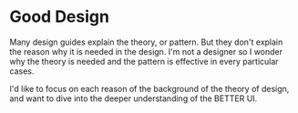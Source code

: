 Good Design
=======

Many design guides explain the theory, or pattern. But they don't explain the reason why it is needed in the design. 
I'm not a designer so I wonder why the theory is needed and the pattern is effective in every particular cases.

I'd like to focus on each reason of the background of the theory of design, and want to dive into the deeper understanding of the BETTER UI.

